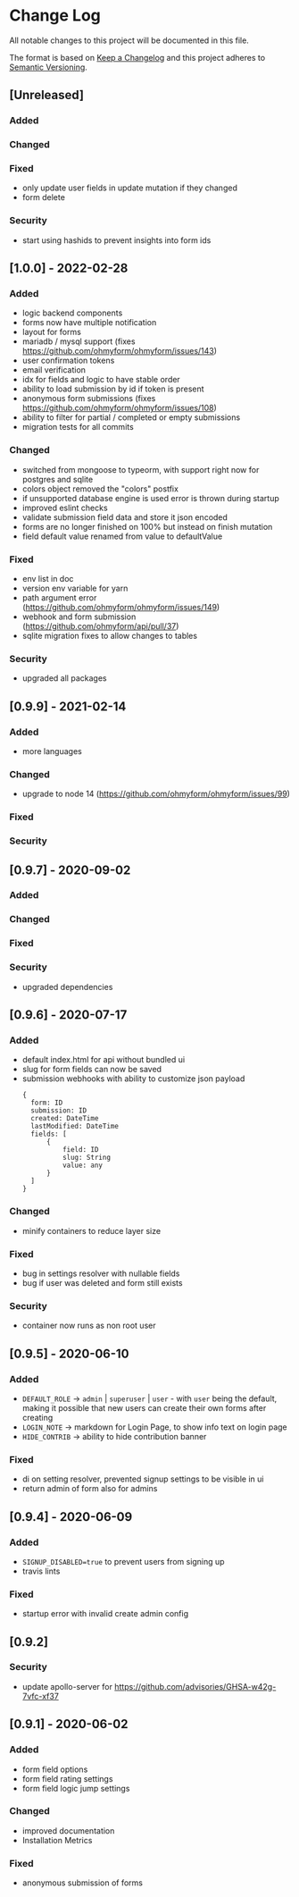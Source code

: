 # Change Log

All notable changes to this project will be documented in this file.
 
The format is based on [Keep a Changelog](http://keepachangelog.com/)
and this project adheres to [Semantic Versioning](http://semver.org/).
 
## [Unreleased]

### Added

### Changed

### Fixed

- only update user fields in update mutation if they changed
- form delete

### Security

- start using hashids to prevent insights into form ids

## [1.0.0] - 2022-02-28

### Added

- logic backend components
- forms now have multiple notification
- layout for forms
- mariadb / mysql support (fixes https://github.com/ohmyform/ohmyform/issues/143)
- user confirmation tokens
- email verification
- idx for fields and logic to have stable order
- ability to load submission by id if token is present
- anonymous form submissions (fixes https://github.com/ohmyform/ohmyform/issues/108)
- ability to filter for partial / completed or empty submissions
- migration tests for all commits

### Changed

- switched from mongoose to typeorm, with support right now for postgres and sqlite
- colors object removed the "colors" postfix
- if unsupported database engine is used error is thrown during startup
- improved eslint checks
- validate submission field data and store it json encoded
- forms are no longer finished on 100% but instead on finish mutation
- field default value renamed from value to defaultValue

### Fixed

- env list in doc
- version env variable for yarn
- path argument error (https://github.com/ohmyform/ohmyform/issues/149)
- webhook and form submission (https://github.com/ohmyform/api/pull/37)
- sqlite migration fixes to allow changes to tables

### Security

- upgraded all packages

## [0.9.9] - 2021-02-14

### Added

- more languages

### Changed

- upgrade to node 14 (https://github.com/ohmyform/ohmyform/issues/99)

### Fixed

### Security

## [0.9.7] - 2020-09-02

### Added

### Changed

### Fixed

### Security

- upgraded dependencies
 
## [0.9.6] - 2020-07-17

### Added

- default index.html for api without bundled ui
- slug for form fields can now be saved
- submission webhooks with ability to customize json payload
  ```
  {
    form: ID
    submission: ID
    created: DateTime
    lastModified: DateTime
    fields: [
        {
            field: ID
            slug: String
            value: any
        }
    ]
  }
  ```
  

### Changed

- minify containers to reduce layer size

### Fixed

- bug in settings resolver with nullable fields
- bug if user was deleted and form still exists

### Security

- container now runs as non root user

## [0.9.5] - 2020-06-10
 
### Added

- `DEFAULT_ROLE` -> `admin` | `superuser` | `user` - with `user` being the default, making it possible that new users can create their own forms after creating
- `LOGIN_NOTE` -> markdown for Login Page, to show info text on login page
- `HIDE_CONTRIB` -> ability to hide contribution banner

### Fixed

- di on setting resolver, prevented signup settings to be visible in ui
- return admin of form also for admins

## [0.9.4] - 2020-06-09
 
### Added

- `SIGNUP_DISABLED=true` to prevent users from signing up 
- travis lints

### Fixed

- startup error with invalid create admin config

## [0.9.2]

### Security

- update apollo-server for https://github.com/advisories/GHSA-w42g-7vfc-xf37
 
## [0.9.1] - 2020-06-02

### Added

- form field options
- form field rating settings
- form field logic jump settings

### Changed

- improved documentation
- Installation Metrics

### Fixed

- anonymous submission of forms
